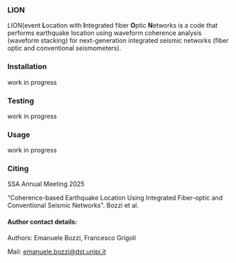 
### LION

LION(event **L**ocation with **I**ntegrated fiber **O**ptic **N**etworks
is a code that performs earthquake location
using waveform coherence analysis (waveform stacking) for next-generation integrated seismic networks (fiber optic and conventional seismometers).


### Installation

work in progress

### Testing

work in progress

### Usage

work in progress

### Citing

SSA Annual Meeting 2025 

“Coherence-based Earthquake Location Using Integrated Fiber-optic and Conventional Seismic Networks". Bozzi et al.

#### Author contact details:

Authors: Emanuele Bozzi, Francesco Grigoli

Mail: <emanuele.bozzi@dst.unipi.it> 


